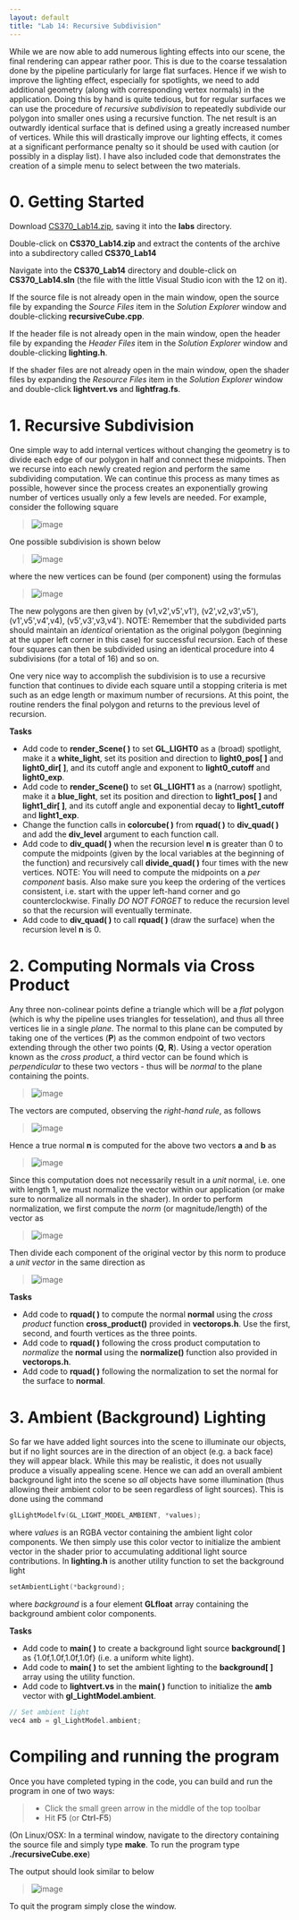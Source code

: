 ```yaml
---
layout: default
title: "Lab 14: Recursive Subdivision"
---
```


While we are now able to add numerous lighting effects into our scene, the final rendering can appear rather poor. This is due to the coarse tessalation done by the pipeline particularly for large flat surfaces. Hence if we wish to improve the lighting effect, especially for spotlights, we need to add additional geometry (along with corresponding vertex normals) in the application. Doing this by hand is quite tedious, but for regular surfaces we can use the procedure of *recursive subdivision* to repeatedly subdivide our polygon into smaller ones using a recursive function. The net result is an outwardly identical surface that is defined using a greatly increased number of vertices. While this will drastically improve our lighting effects, it comes at a significant performance penalty so it should be used with caution (or possibly in a display list). I have also included code that demonstrates the creation of a simple menu to select between the two materials.

0\. Getting Started
===================

Download [CS370\_Lab14.zip](src/CS370_Lab14.zip), saving it into the **labs** directory.

Double-click on **CS370\_Lab14.zip** and extract the contents of the archive into a subdirectory called **CS370\_Lab14**

Navigate into the **CS370\_Lab14** directory and double-click on **CS370\_Lab14.sln** (the file with the little Visual Studio icon with the 12 on it).

If the source file is not already open in the main window, open the source file by expanding the *Source Files* item in the *Solution Explorer* window and double-clicking **recursiveCube.cpp**.

If the header file is not already open in the main window, open the header file by expanding the *Header Files* item in the *Solution Explorer* window and double-clicking **lighting.h**.

If the shader files are not already open in the main window, open the shader files by expanding the *Resource Files* item in the *Solution Explorer* window and double-click **lightvert.vs** and **lightfrag.fs**.

1\. Recursive Subdivision
=========================

One simple way to add internal vertices without changing the geometry is to divide each edge of our polygon in half and connect these midpoints. Then we recurse into each newly created region and perform the same subdividing computation. We can continue this process as many times as possible, however since the process creates an exponentially growing number of vertices usually only a few levels are needed. For example, consider the following square

> ![image](images/lab14/Square.png)

One possible subdivision is shown below

> ![image](images/lab14/Square2.png)

where the new vertices can be found (per component) using the formulas

> ![image](images/lab14/MidFormulas.png)

The new polygons are then given by (v1,v2',v5',v1'), (v2',v2,v3',v5'), (v1',v5',v4',v4), (v5',v3',v3,v4'). NOTE: Remember that the subdivided parts should maintain an *identical* orientation as the original polygon (beginning at the upper left corner in this case) for successful recursion. Each of these four squares can then be subdivided using an identical procedure into 4 subdivisions (for a total of 16) and so on.

One very nice way to accomplish the subdivision is to use a recursive function that continues to divide each square until a stopping criteria is met such as an edge length or maximum number of recursions. At this point, the routine renders the final polygon and returns to the previous level of recursion.

**Tasks**

-   Add code to **render\_Scene( )** to set **GL\_LIGHT0** as a (broad) spotlight, make it a **white\_light**, set its position and direction to **light0\_pos[ ]** and **light0\_dir[ ]**, and its cutoff angle and exponent to **light0\_cutoff** and **light0\_exp**.
-   Add code to **render\_Scene()** to set **GL\_LIGHT1** as a (narrow) spotlight, make it a **blue\_light**, set its position and direction to **light1\_pos[ ]** and **light1\_dir[ ]**, and its cutoff angle and exponential decay to **light1\_cutoff** and **light1\_exp**.
-   Change the function calls in **colorcube( )** from **rquad( )** to **div\_quad( )** and add the **div\_level** argument to each function call.
-   Add code to **div\_quad( )** when the recursion level **n** is greater than 0 to compute the midpoints (given by the local variables at the beginning of the function) and recursively call **divide\_quad( )** four times with the new vertices. NOTE: You will need to compute the midpoints on a *per component* basis. Also make sure you keep the ordering of the vertices consistent, i.e. start with the upper left-hand corner and go counterclockwise. Finally *DO NOT FORGET* to reduce the recursion level so that the recursion will eventually terminate.
-   Add code to **div\_quad( )** to call **rquad( )** (draw the surface) when the recursion level **n** is 0.

2\. Computing Normals via Cross Product
=======================================

Any three non-colinear points define a triangle which will be a *flat* polygon (which is why the pipeline uses triangles for tesselation), and thus all three vertices lie in a single *plane*. The normal to this plane can be computed by taking one of the vertices (**P**) as the common endpoint of two vectors extending through the other two points (**Q**, **R**). Using a vector operation known as the *cross product*, a third vector can be found which is *perpendicular* to these two vectors - thus will be *normal* to the plane containing the points.

> ![image](images/lab14/Cross.png)

The vectors are computed, observing the *right-hand rule*, as follows

> ![image](images/lab14/CrossVec.png)

Hence a true normal **n** is computed for the above two vectors **a** and **b** as

> ![image](images/lab14/CrossFormula.png)

Since this computation does not necessarily result in a *unit* normal, i.e. one with length 1, we must normalize the vector within our application (or make sure to normalize all normals in the shader). In order to perform normalization, we first compute the *norm* (or magnitude/length) of the vector as

> ![image](images/lab14/NormFormula.png)

Then divide each component of the original vector by this norm to produce a *unit vector* in the same direction as

> ![image](images/lab14/NormVec.png)

**Tasks**

-   Add code to **rquad( )** to compute the normal **normal** using the *cross product* function **cross\_product()** provided in **vectorops.h**. Use the first, second, and fourth vertices as the three points.
-   Add code to **rquad( )** following the cross product computation to *normalize* the **normal** using the **normalize()** function also provided in **vectorops.h**.
-   Add code to **rquad( )** following the normalization to set the normal for the surface to **normal**.

3\. Ambient (Background) Lighting
=================================

So far we have added light sources into the scene to illuminate our objects, but if no light sources are in the direction of an object (e.g. a back face) they will appear black. While this may be realistic, it does not usually produce a visually appealing scene. Hence we can add an overall ambient background light into the scene so *all* objects have some illumination (thus allowing their ambient color to be seen regardless of light sources). This is done using the command

```cpp
glLightModelfv(GL_LIGHT_MODEL_AMBIENT, *values);
```

where *values* is an RGBA vector containing the ambient light color components. We then simply use this color vector to initialize the ambient vector in the shader prior to accumulating additional light source contributions. In **lighting.h** is another utility function to set the background light

```cpp
setAmbientLight(*background);
```

where *background* is a four element **GLfloat** array containing the background ambient color components.

**Tasks**

-   Add code to **main( )** to create a background light source **background[ ]** as {1.0f,1.0f,1.0f,1.0f} (i.e. a uniform white light).
-   Add code to **main( )** to set the ambient lighting to the **background[ ]** array using the utility function.
-   Add code to **lightvert.vs** in the **main( )** function to initialize the **amb** vector with **gl\_LightModel.ambient**.

```cpp
// Set ambient light
vec4 amb = gl_LightModel.ambient;
```

Compiling and running the program
=================================

Once you have completed typing in the code, you can build and run the program in one of two ways:

> -   Click the small green arrow in the middle of the top toolbar
> -   Hit **F5** (or **Ctrl-F5**)

(On Linux/OSX: In a terminal window, navigate to the directory containing the source file and simply type **make**. To run the program type **./recursiveCube.exe**)

The output should look similar to below

> ![image](images/lab14/RecursiveCube.png)

To quit the program simply close the window.